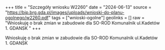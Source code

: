 +++
title = "Szczegóły wniosku W2260"
date = "2024-06-13"
source = "https://bip.brg.gda.pl/images/uploads/wnioski-do-planu-ogolnego/w2260.pdf"
tags = ["wnioski-ogolne"]
geolinks = []
raw = "Wnioskuję o brak zmian w zabudowie dla SO-ROD Komunalnik ul.Kadetów 1. GDANSK "
+++

Wnioskuję o brak zmian w zabudowie dla SO-ROD Komunalnik ul.Kadetów 1.
GDANSK



